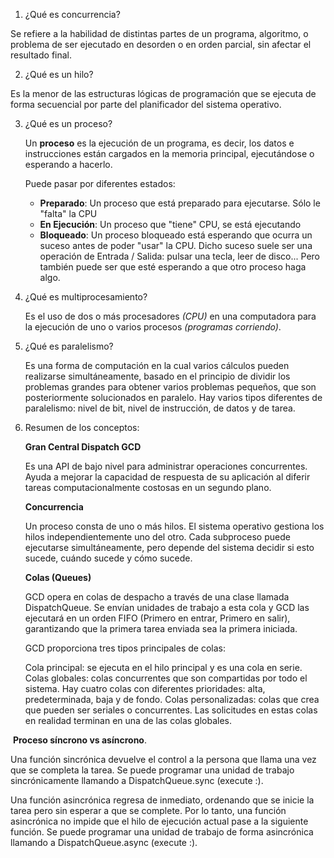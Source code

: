 1. ¿Qué es concurrencia?

Se refiere a la habilidad de distintas partes de un programa, algoritmo, o problema de ser ejecutado en desorden o en orden parcial, sin afectar el resultado final.

2. ¿Qué es un hilo?

Es la menor de las estructuras lógicas de programación que se ejecuta de forma secuencial por parte del planificador del sistema operativo.



3. ¿Qué es un proceso?

   Un **proceso** es la ejecución de un programa, es decir, los datos e instrucciones están cargados en la memoria principal, ejecutándose o esperando a hacerlo.

   Puede pasar por diferentes estados:

   - **Preparado**: Un proceso que está preparado para ejecutarse. Sólo le "falta" la CPU
   - **En Ejecución**: Un proceso que "tiene" CPU, se está ejecutando
   - **Bloqueado**: Un proceso bloqueado está esperando que ocurra un suceso antes de poder "usar" la CPU. Dicho suceso suele ser una operación de Entrada / Salida: pulsar una tecla, leer de disco... Pero también puede ser que esté esperando a que otro proceso haga algo.

   

4. ¿Qué es multiprocesamiento?

   Es el uso de dos o más procesadores *(CPU)* en una computadora para la ejecución de uno o varios procesos *(programas corriendo)*.

5. ¿Qué es paralelismo?

   Es una forma de computación en la cual varios cálculos pueden realizarse simultáneamente, basado en el principio de dividir los problemas grandes para obtener varios problemas pequeños, que son posteriormente solucionados en paralelo. Hay varios tipos diferentes de paralelismo: nivel de bit, nivel de instrucción, de datos y de tarea.

6. Resumen de los conceptos:

   **Gran Central Dispatch GCD**

   Es una API de bajo nivel para administrar operaciones concurrentes. Ayuda a mejorar la capacidad de respuesta de su aplicación al diferir tareas computacionalmente costosas en un segundo plano.

   **Concurrencia**

   Un proceso consta de uno o más hilos. El sistema operativo gestiona los hilos independientemente uno del otro. Cada subproceso puede ejecutarse simultáneamente, pero depende del sistema decidir si esto sucede, cuándo sucede y cómo sucede.

   **Colas (Queues)**

   GCD opera en colas de despacho a través de una clase llamada DispatchQueue. Se envían unidades de trabajo a esta cola y GCD las ejecutará en un orden FIFO (Primero en entrar, Primero en salir), garantizando que la primera tarea enviada sea la primera iniciada.

   GCD proporciona tres tipos principales de colas:

   Cola principal: se ejecuta en el hilo principal y es una cola en serie.
   Colas globales: colas concurrentes que son compartidas por todo el sistema. Hay cuatro colas con diferentes prioridades: alta, predeterminada, baja y de fondo.
   Colas personalizadas: colas que crea que pueden ser seriales o concurrentes. Las solicitudes en estas colas en realidad terminan en una de las colas globales.

​		**Proceso síncrono vs asíncrono**.

Una función sincrónica devuelve el control a la persona que llama una vez que se completa la tarea. Se puede programar una unidad de trabajo sincrónicamente llamando a DispatchQueue.sync (execute :).

Una función asincrónica regresa de inmediato, ordenando que se inicie la tarea pero sin esperar a que se complete. Por lo tanto, una función asincrónica no impide que el hilo de ejecución actual pase a la siguiente función. Se puede programar una unidad de trabajo de forma asincrónica llamando a DispatchQueue.async (execute :).
